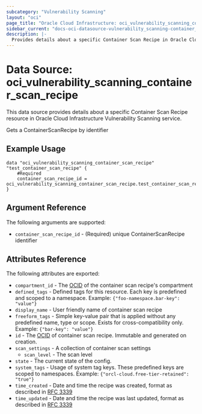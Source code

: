 ```yaml
---
subcategory: "Vulnerability Scanning"
layout: "oci"
page_title: "Oracle Cloud Infrastructure: oci_vulnerability_scanning_container_scan_recipe"
sidebar_current: "docs-oci-datasource-vulnerability_scanning-container_scan_recipe"
description: |-
  Provides details about a specific Container Scan Recipe in Oracle Cloud Infrastructure Vulnerability Scanning service
---
```


# Data Source: oci_vulnerability_scanning_container_scan_recipe
This data source provides details about a specific Container Scan Recipe resource in Oracle Cloud Infrastructure Vulnerability Scanning service.

Gets a ContainerScanRecipe by identifier


## Example Usage

```hcl
data "oci_vulnerability_scanning_container_scan_recipe" "test_container_scan_recipe" {
	#Required
	container_scan_recipe_id = oci_vulnerability_scanning_container_scan_recipe.test_container_scan_recipe.id
}
```

## Argument Reference

The following arguments are supported:

* `container_scan_recipe_id` - (Required) unique ContainerScanRecipe identifier


## Attributes Reference

The following attributes are exported:

* `compartment_id` - The [OCID](https://docs.cloud.oracle.com/iaas/Content/General/Concepts/identifiers.htm) of the container scan recipe's compartment
* `defined_tags` - Defined tags for this resource. Each key is predefined and scoped to a namespace. Example: `{"foo-namespace.bar-key": "value"}` 
* `display_name` - User friendly name of container scan recipe
* `freeform_tags` - Simple key-value pair that is applied without any predefined name, type or scope. Exists for cross-compatibility only. Example: `{"bar-key": "value"}` 
* `id` - The [OCID](https://docs.cloud.oracle.com/iaas/Content/General/Concepts/identifiers.htm) of container scan recipe. Immutable and generated on creation.
* `scan_settings` - A collection of container scan settings
	* `scan_level` - The scan level
* `state` - The current state of the config.
* `system_tags` - Usage of system tag keys. These predefined keys are scoped to namespaces. Example: `{"orcl-cloud.free-tier-retained": "true"}` 
* `time_created` - Date and time the recipe was created, format as described in [RFC 3339](https://tools.ietf.org/rfc/rfc3339)
* `time_updated` - Date and time the recipe was last updated, format as described in [RFC 3339](https://tools.ietf.org/rfc/rfc3339)

